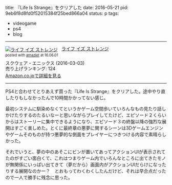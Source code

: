 title: 『Life Is Strange』をクリアした
date: 2016-05-21
pid: 9eb6f8d8fd0f52015384f25bed866a04
status: p
tags:
- videogame
- ps4
- blog
---

<div class="amazlet-box" style="margin-bottom:0px;"><div class="amazlet-image" style="float:left;margin:0px 12px 1px 0px;"><a href="http://www.amazon.co.jp/exec/obidos/ASIN/B0194BFW3A/dotimpact-22/ref=nosim/" name="amazletlink" target="_blank"><img src="http://ecx.images-amazon.com/images/I/51-PafvhroL._SL160_.jpg" alt="ライフ イズ ストレンジ" style="border: none;" /></a></div><div class="amazlet-info" style="line-height:120%; margin-bottom: 10px"><div class="amazlet-name" style="margin-bottom:10px;line-height:120%"><a href="http://www.amazon.co.jp/exec/obidos/ASIN/B0194BFW3A/dotimpact-22/ref=nosim/" name="amazletlink" target="_blank">ライフ イズ ストレンジ</a><div class="amazlet-powered-date" style="font-size:80%;margin-top:5px;line-height:120%">posted with <a href="http://www.amazlet.com/" title="amazlet" target="_blank">amazlet</a> at 16.06.01</div></div><div class="amazlet-detail">スクウェア・エニックス (2016-03-03)<br />売り上げランキング: 124<br /></div><div class="amazlet-sub-info" style="float: left;"><div class="amazlet-link" style="margin-top: 5px"><a href="http://www.amazon.co.jp/exec/obidos/ASIN/B0194BFW3A/dotimpact-22/ref=nosim/" name="amazletlink" target="_blank">Amazon.co.jpで詳細を見る</a></div></div></div><div class="amazlet-footer" style="clear: left"></div></div>

---- 

PS4と合わせてとりあえず買った『Life Is Strange』をクリアした。途中やり直したりもしなかったんで10時間かかってない感じ。

最初システムに馴染めなくてというかゲーム空間歩いていろんなもの見たり話しかけたりするのたるいなーと思いながらプレイしてたけど、エピソード２くらいからはストーリーに集中できるようになり、エピソード３の終盤以降の強烈な展開はすごく楽しめた。とくに最終章の悪夢に関するシーンは3Dゲームエンジンやゲームそのものが持つ悪夢的な側面をプレイヤーにつきつける内容で素晴らしかった。

それでいうと、夢の中のあそこにビンが置いてあってアクションUIが表示されてたのがすごい面白くて、これはつまりゲーム内でいろんなところに出てきたモノが無関係にいっぱい出てきて（夢だから）画面内がアクションUIだらけになったりする展開なのかー？　とおもってわくわくしたんだけど、それは早合点だったので一人で勝手に残念に思った。